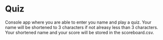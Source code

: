 # Quiz
Console app where you are able to enter you name and play a quiz. 
Your name will be shortened to 3 characters if not alreasy less than 3 characters.
Your shortened name and your score will be stored in the scoreboard.csv.
